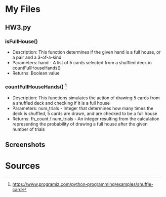 # My Files

## HW3.py

### isFullHouse()

* Description: This function determines if the given hand is a full house, or a pair and a 3-of-a-kind
* Parameters: hand - A list of 5 cards selected from a shuffled deck in countFullHouseHands()
* Returns: Boolean value

### countFullHouseHands() [^1]

* Description: This functions simulates the action of drawing 5 cards from a shuffled deck and checking if it is a full house
* Parameters: num_trials - Integer that determines how many times the deck is shuffled, 5 cards are drawn, and are checked to be a full house
* Returns: fh_count / num_trials - An integer resulting from the calculation representing the probability of drawing a full house after the given number of trials

## Screenshots


# Sources

[^1]: https://www.programiz.com/python-programming/examples/shuffle-card